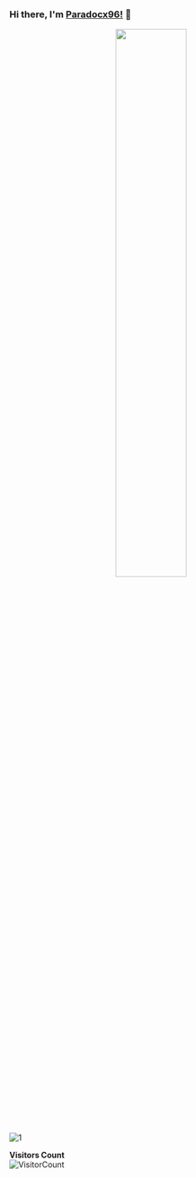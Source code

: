 ### Hi there, I'm [Paradocx96!](https://github.com/paradocx96) 👋

<!--
**paradocx96/paradocx96** is a ✨ _special_ ✨ repository because its `README.md` (this file) appears on your GitHub profile.

Here are some ideas to get you started:

- 🔭 I’m currently working on ...
- 🌱 I’m currently learning ...
- 👯 I’m looking to collaborate on ...
- 🤔 I’m looking for help with ...
- 💬 Ask me about ...
- 📫 How to reach me: ...
- 😄 Pronouns: ...
- ⚡ Fun fact: ...

![github stats](https://github-readme-stats.vercel.app/api?username=paradocx96&theme=blueberry)

![1](https://github-readme-stats.vercel.app/api/top-langs/?username=paradocx96&theme=blue-green)

![github stats](https://github-readme-stats.vercel.app/api?username=paradocx96&show_icons=true&include_all_commits=true&theme=radical)
-->
<p align="center"><img width="50%" src="https://github-readme-stats.vercel.app/api?username=paradocx96&show_icons=true&include_all_commits=true&theme=radical" /></p>

![1](https://github-readme-stats.anuraghazra1.vercel.app/api/top-langs/?username=paradocx96&layout=compact&theme=radical)

**Visitors Count**  
![VisitorCount](https://profile-counter.glitch.me/{paradocx96}/count.svg)
